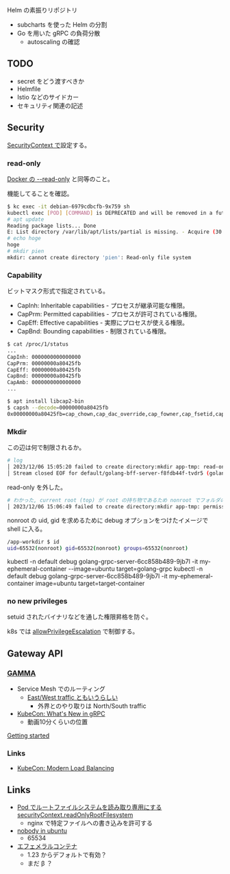 Helm の素振りリポジトリ

- subcharts を使った Helm の分割
- Go を用いた gRPC の負荷分散
  - autoscaling の確認

## TODO

- secret をどう渡すべきか
- Helmfile
- Istio などのサイドカー
- セキュリティ関連の記述

## Security

[SecurityContext で](https://kubernetes.io/ja/docs/tasks/configure-pod-container/security-context/)設定する。

### read-only

[Docker の --read-only](https://docs.docker.jp/engine/reference/commandline/run.html#id25) と同等のこと。

機能してることを確認。

``` sh
$ kc exec -it debian-6979cdbcfb-9x759 sh
kubectl exec [POD] [COMMAND] is DEPRECATED and will be removed in a future version. Use kubectl exec [POD] -- [COMMAND] instead.
# apt update
Reading package lists... Done
E: List directory /var/lib/apt/lists/partial is missing. - Acquire (30: Read-only file system)
# echo hoge
hoge
# mkdir pien
mkdir: cannot create directory 'pien': Read-only file system
```

### Capability

ビットマスク形式で指定されている。

- CapInh: Inheritable capabilities - プロセスが継承可能な権限。
- CapPrm: Permitted capabilities - プロセスが許可されている権限。
- CapEff: Effective capabilities - 実際にプロセスが使える権限。
- CapBnd: Bounding capabilities - 制限されている権限。

``` sh
$ cat /proc/1/status
...
CapInh: 0000000000000000
CapPrm: 00000000a80425fb
CapEff: 00000000a80425fb
CapBnd: 00000000a80425fb
CapAmb: 0000000000000000
...

$ apt install libcap2-bin
$ capsh --decode=00000000a80425fb
0x00000000a80425fb=cap_chown,cap_dac_override,cap_fowner,cap_fsetid,cap_kill,cap_setgid,cap_setuid,cap_setpcap,cap_net_bind_service,cap_net_raw,cap_sys_chroot,cap_mknod,cap_audit_write,cap_setfcap
```

### Mkdir

この辺は何で制限されるか。

``` sh
# log
│ 2023/12/06 15:05:20 failed to create directory:mkdir app-tmp: read-only file system                               │
│ Stream closed EOF for default/golang-bff-server-f8fdb44f-tvdr5 (golang-bff)
```

read-only を外した。

``` sh
# わかった, current root (top) が root の持ち物であるため nonroot でフォルダの作成に失敗している。
│ 2023/12/06 15:06:49 failed to create directory:mkdir app-tmp: permission denied                                   │
```

nonroot の uid, gid を求めるために debug オプションをつけたイメージで shell に入る。

``` sh
/app-workdir $ id
uid=65532(nonroot) gid=65532(nonroot) groups=65532(nonroot)
```

kubectl -n default debug golang-grpc-server-6cc858b489-9jb7l -it my-ephemeral-container --image=ubuntu target=golang-grpc
kubectl -n default debug golang-grpc-server-6cc858b489-9jb7l -it my-ephemeral-container image=ubuntu target=target-container

### no new privileges

setuid されたバイナリなどを通した権限昇格を防ぐ。

k8s では [allowPrivilegeEscalation](https://kubernetes.io/ja/docs/tasks/configure-pod-container/security-context/) で制御する。

## Gateway API

### [GAMMA](https://gateway-api.sigs.k8s.io/concepts/gamma/?h=gamma)

- Service Mesh でのルーティング
  - [East/West traffic ともいうらしい](https://gateway-api.sigs.k8s.io/concepts/glossary/#eastwest-traffic)
    - 外界とのやり取りは North/South traffic
- [KubeCon: What's New in gRPC ](https://kccncna2023.sched.com/event/1R2ut/whats-new-in-grpc-kevin-nilson-gina-yeh-google-richard-belleville-independent?iframe=no&w=100%&sidebar=yes&bg=no)
  - 動画10分くらいの位置

[Getting started](https://gateway-api.sigs.k8s.io/guides/)

### Links

- [KubeCon: Modern Load Balancing](https://kccncna2023.sched.com/event/1R2s6?iframe=no)

## Links

- [Pod でルートファイルシステムを読み取り専用にする securityContext.readOnlyRootFilesystem](https://kakakakakku.hatenablog.com/entry/2022/04/19/104313)
  - nginx で特定ファイルへの書き込みを許可する
- [nobody in ubuntu](https://wiki.ubuntu.com/nobody)
  - 65534
- [エフェメラルコンテナ](https://kubernetes.io/ja/docs/concepts/workloads/pods/ephemeral-containers/)
  - 1.23 からデフォルトで有効？
  - まだ β ？

